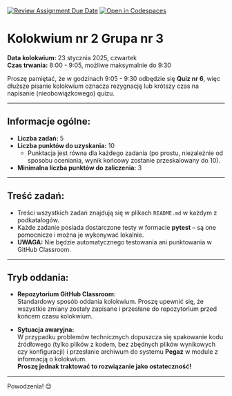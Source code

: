 [![Review Assignment Due Date](https://classroom.github.com/assets/deadline-readme-button-22041afd0340ce965d47ae6ef1cefeee28c7c493a6346c4f15d667ab976d596c.svg)](https://classroom.github.com/a/PN20wU9Z)
[![Open in Codespaces](https://classroom.github.com/assets/launch-codespace-2972f46106e565e64193e422d61a12cf1da4916b45550586e14ef0a7c637dd04.svg)](https://classroom.github.com/open-in-codespaces?assignment_repo_id=17828662)
# Kolokwium nr 2 Grupa nr 3

**Data kolokwium:** 23 stycznia 2025, czwartek  
**Czas trwania:** 8:00 - 9:05, możliwe maksymalnie do 9:30  

Proszę pamiętać, że w godzinach 9:05 - 9:30 odbędzie się **Quiz nr 6**, więc dłuższe pisanie kolokwium oznacza rezygnację lub krótszy czas na napisanie (nieobowiązkowego) quizu.

---

## Informacje ogólne:

- **Liczba zadań:** 5  
- **Liczba punktów do uzyskania:** 10  
  - Punktacja jest równa dla każdego zadania (po prostu, niezależnie od sposobu oceniania, wynik końcowy zostanie przeskalowany do 10).  
- **Minimalna liczba punktów do zaliczenia:** 3  

---

## Treść zadań:

- Treści wszystkich zadań znajdują się w plikach `README.md` w każdym z podkatalogów.  
- Każde zadanie posiada dostarczone testy w formacie **pytest** – są one pomocnicze i można je wykonywać lokalnie.  
- **UWAGA:** Nie będzie automatycznego testowania ani punktowania w GitHub Classroom.

---

## Tryb oddania:

- **Repozytorium GitHub Classroom:**  
  Standardowy sposób oddania kolokwium. Proszę upewnić się, że wszystkie zmiany zostały zapisane i przesłane do repozytorium przed końcem czasu kolokwium.  

- **Sytuacja awaryjna:**  
  W przypadku problemów technicznych dopuszcza się spakowanie kodu źródłowego (tylko plików z kodem, bez zbędnych plików wynikowych czy konfiguracji) i przesłanie archiwum do systemu **Pegaz** w module z informacją o kolokwium.  
  **Proszę jednak traktować to rozwiązanie jako ostateczność!**

---

Powodzenia! 😊
